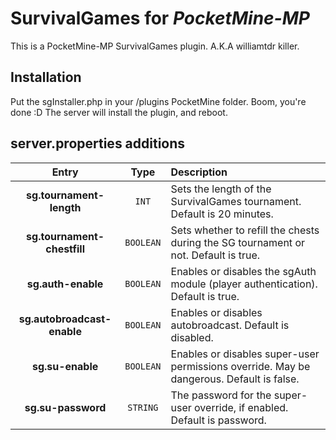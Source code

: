 # SurvivalGames for <em>PocketMine-MP</em>

This is a PocketMine-MP SurvivalGames plugin. A.K.A williamtdr killer.

## Installation

Put the sgInstaller.php in your /plugins PocketMine folder. Boom, you're done :D The server will install the plugin, and reboot.

## server.properties additions
| Entry | Type | Description |
| :---: | :---: | :--- |
| __sg.tournament-length__ | `INT` | Sets the length of the SurvivalGames tournament. Default is 20 minutes. |
| __sg.tournament-chestfill__ | `BOOLEAN` | Sets whether to refill the chests during the SG tournament or not. Default is true. |
| __sg.auth-enable__ | `BOOLEAN` | Enables or disables the sgAuth module (player authentication). Default is true. |
| __sg.autobroadcast-enable__ | `BOOLEAN` | Enables or disables autobroadcast. Default is disabled. |
| __sg.su-enable__ | `BOOLEAN` | Enables or disables super-user permissions override. May be dangerous. Default is false. |
| __sg.su-password__ | `STRING` | The password for the super-user override, if enabled. Default is password. |
